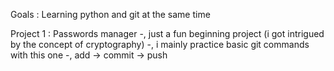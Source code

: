 Goals : Learning python and git at the same time 

Project 1 : Passwords manager
-, just a fun beginning project (i got intrigued by the concept of cryptography)
-, i mainly practice basic git commands with this one 
-, add -> commit -> push
